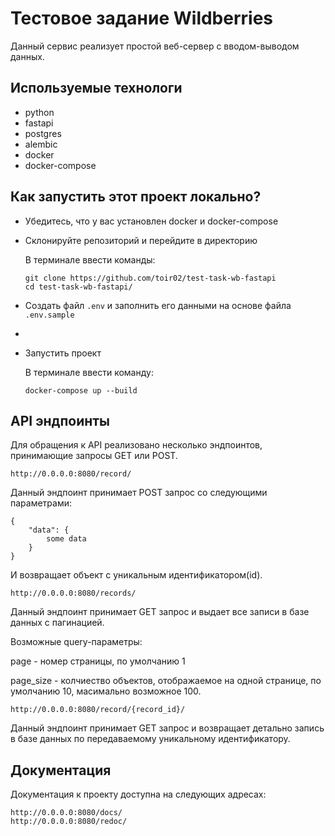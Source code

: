 # Тестовое задание Wildberries

Данный сервис реализует простой веб-сервер с вводом-выводом данных.

## Используемые технологи
- python
- fastapi
- postgres
- alembic
- docker
- docker-compose

## Как запустить этот проект локально?

- Убедитесь, что у вас установлен docker и docker-compose
- Склонируйте репозиторий и перейдите в директорию

  В терминале ввести команды:
  
  ```
  git clone https://github.com/toir02/test-task-wb-fastapi
  cd test-task-wb-fastapi/
  ```

- Создать файл `.env` и заполнить его данными на основе файла ``.env.sample``
- 
- Запустить проект

  В терминале ввести команду:

  ```
  docker-compose up --build
  ```

## API эндпоинты

Для обращения к API реализовано несколько эндпоинтов, принимающие запросы GET или POST.

```
http://0.0.0.0:8080/record/
```
Данный эндпоинт принимает POST запрос со следующими параметрами:

```
{
    "data": {
        some data
    }
}
```
И возвращает объект с уникальным идентификатором(id).

```
http://0.0.0.0:8080/records/
```
Данный эндпоинт принимает GET запрос и выдает все записи в базе данных с пагинацией.

Возможные query-параметры:

page - номер страницы, по умолчанию 1

page_size - колчиество объектов, отображаемое на одной странице, по умолчанию 10, масимально возможное 100.

```
http://0.0.0.0:8080/record/{record_id}/
```
Данный эндпоинт принимает GET запрос и возвращает детально запись в базе данных по передаваемому уникальному идентификатору.

## Документация

Документация к проекту доступна на следующих адресах:

```
http://0.0.0.0:8080/docs/
http://0.0.0.0:8080/redoc/
```
